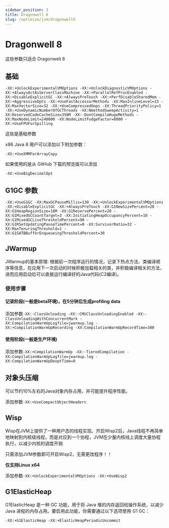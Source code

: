 ```yaml
---
sidebar_position: 3
title: Dragonwell 8
slug: /optimize/jvm/dragonwell8
---
```



# Dragonwell 8

这些参数只适合 Dragonwell 8

## 基础

```shell
-XX:+UnlockExperimentalVMOptions -XX:+UnlockDiagnosticVMOptions -XX:+AlwaysActAsServerClassMachine -XX:+ParallelRefProcEnabled -XX:+DisableExplicitGC -XX:+AlwaysPreTouch -XX:+PerfDisableSharedMem -XX:+AggressiveOpts -XX:+UseFastAccessorMethods -XX:MaxInlineLevel=15 -XX:MaxVectorSize=32 -XX:+UseCompressedOops -XX:ThreadPriorityPolicy=1 -XX:+UseDynamicNumberOfGCThreads -XX:NmethodSweepActivity=1 -XX:ReservedCodeCacheSize=350M -XX:-DontCompileHugeMethods -XX:MaxNodeLimit=240000 -XX:NodeLimitFudgeFactor=8000 -XX:+UseFPUForSpilling
```

这些是基础参数

x86 Java 8 用户可以添加以下附加参数：

```shell
-XX:+UseXMMForArrayCopy
```

如果使用的是从 GitHub 下载的预览版可以添加

```shell
-XX:+UseBigDecimalOpt
```

## G1GC 参数

```shell
-XX:+UseG1GC -XX:MaxGCPauseMillis=130 -XX:+UnlockExperimentalVMOptions -XX:+DisableExplicitGC -XX:+AlwaysPreTouch -XX:G1NewSizePercent=28 -XX:G1HeapRegionSize=16M -XX:G1ReservePercent=20 -XX:G1MixedGCCountTarget=3 -XX:InitiatingHeapOccupancyPercent=10 -XX:G1MixedGCLiveThresholdPercent=90 -XX:G1RSetUpdatingPauseTimePercent=0 -XX:SurvivorRatio=32 -XX:MaxTenuringThreshold=1 -XX:G1SATBBufferEnqueueingThresholdPercent=30 
```

## JWarmup

JWarmup的基本原理: 根据前一次程序运行的情况，记录下热点方法、类编译顺序等信息，在应用下一次启动的时候积极加载相关的类，并积极编译相关的方法，进而应用启动后可以直接运行编译好的Java代码(C2编译)。

### 使用步骤

#### 记录阶段(一般是beta环境)，在5分钟后生成profiling data

添加参数`-XX:-ClassUnloading -XX:-CMSClassUnloadingEnabled -XX:-ClassUnloadingWithConcurrentMark -XX:CompilationWarmUpLogfile=jwarmup.log -XX:+CompilationWarmUpRecording -XX:CompilationWarmUpRecordTime=300`

#### 使用阶段(一般是生产环境)

添加参数`-XX:+CompilationWarmUp -XX:-TieredCompilation -XX:CompilationWarmUpLogfile=jwarmup.log -XX:CompilationWarmUpDeoptTime=0`

## 对象头压缩

可以节约10%左右的Java对象内存占用，并可能提升程序性能。

添加参数`-XX:+UseCompactObjectHeaders`

## Wisp

Wisp在JVM上提供了一种用户态的线程实现。开启Wisp2后，Java线程不再简单地映射到内核级线程，而是对应到一个协程，JVM在少量内核线上调度大量协程执行，以减少内核的调度开销

只需添加JVM参数即可开启Wisp2，无需更改程序！！

**仅支持Linux x64**

添加参数`-XX:+UnlockExperimentalVMOptions -XX:+UseWisp2`

## G1ElasticHeap

G1ElasticHeap 是一种 GC 功能，用于将 Java 堆的内存返回给操作系统，以减少 Java 进程的内存占用。要启用此功能，你需要通过以下选项使用 G1 GC：

```shell
-XX:+G1ElasticHeap -XX:+ElasticHeapPeriodicUncommit
```
